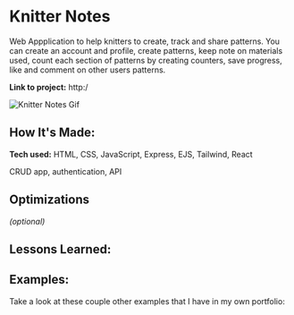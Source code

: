 # Knitter Notes
Web Appplication to help knitters to create, track and share patterns.
You can create an account and profile, create patterns, keep note on materials used, count each section of patterns by creating counters, save progress, like and comment on other users patterns.


**Link to project:** http:/

![Knitter Notes Gif](http:/)

## How It's Made:

**Tech used:** HTML, CSS, JavaScript, Express, EJS, Tailwind, React

CRUD app, authentication, API

## Optimizations
*(optional)*



## Lessons Learned:



## Examples:
Take a look at these couple other examples that I have in my own portfolio:





